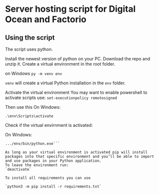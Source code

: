 # Server hosting script for Digital Ocean and Factorio

## Using the script
The script uses python.

Install the newest version of python on your PC.
Download the repo and unzip it. Create a virtual environment in the root folder.

on Windows
`py -m venv env`


`venv` will create a virtual Python installation in the `env` folder.

Activate the virtual environment
You may want to enable powershell to activate scripts use:
`set-executionpolicy remotesigned`

Then use this
On Windows:

`.\env\Scripts\activate`

Check if the virtual envirnment is activated:

On Windows:

```where python
.../env/bin/python.exe``` 

As long as your virtual environment is activated pip will install packages into that specific environment and you’ll be able to import and use packages in your Python application.
To leave the environment run:
`deactivate`

To install all requirements you can use

`python3 -m pip install -r requirements.txt`